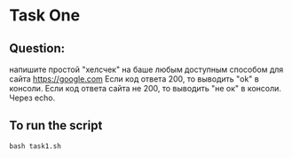 # Task One


## Question:
напишите простой "хелсчек" на баше любым доступным способом для сайта https://google.com 
Если код ответа 200, то выводить "ok" в консоли. Если код ответа сайта не 200, то выводить "не ок" в консоли. Через echo.


## To run the script
``` bash task1.sh ```
